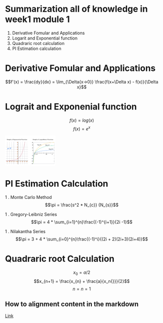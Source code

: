 
# Summarization all of knowledge in week1 module 1

1. Derivative Fomular and Applications
2. Logarit and Exponential function
3. Quadraric root calculation 
4. PI Estimation calculation 


# Derivative Fomular and Applications
$$f'(x) = \frac{dy}{dx} = \lim_{\Delta{x->0}} \frac{f(x+\Delta x) - f(x)}{\Delta x}$$


# Lograit and Exponenial function
$$f(x) = log(x)$$
$$f(x) = e^{x}$$

<img  width="100%" style="display: block; margin: 0; align: center">
    <img width="33%" src="image-1.png">
</img>


# PI Estimation Calculation
1 . Monte Carlo Method 
$$\pi = \frac{s^2 * N_{c}} {N_{s}}$$

1 . Gregory-Leibniz Series 
$$\pi = 4 * \sum_{i=1}^{n}\frac{(-1)^{i+1}}{2i -1}$$

1 . Nilakantha Series 
$$\pi =  3 + 4 * \sum_{i=0}^{n}\frac{(-1)^i}{(2i + 2)(2i+3)(2i+4)}$$

# Quadraric root Calculation 
$$x_{0} = a /2 $$ 
$$x_{n+1} = \frac{x_{n} + \frac{a}{x_n{}}}{2}$$
$$n = n=1$$

## How to alignment content in the markdown
[Link](https://stackoverflow.com/questions/12090472/how-do-i-center-an-image-in-the-readme-md-file-on-github)